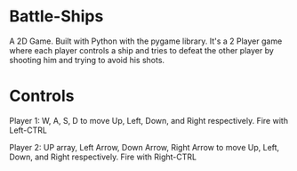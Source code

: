# Battle-Ships
 A 2D Game. Built with Python with the pygame library. It's a 2 Player game where each player controls a ship and tries to defeat the other player by shooting him and trying to avoid his shots.
 
# Controls

Player 1: W, A, S, D to move Up, Left, Down, and Right respectively. Fire with Left-CTRL

Player 2: UP array, Left Arrow, Down Arrow, Right Arrow to move Up, Left, Down, and Right respectively. Fire with Right-CTRL
